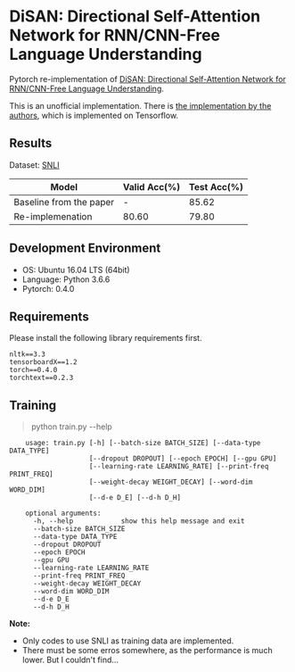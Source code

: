 # DiSAN: Directional Self-Attention Network for RNN/CNN-Free Language Understanding
Pytorch re-implementation of [DiSAN: Directional Self-Attention Network for RNN/CNN-Free Language Understanding](https://arxiv.org/abs/1709.04696).

This is an unofficial implementation. There is [the implementation by the authors](https://github.com/taoshen58/DiSAN), which is implemented on Tensorflow.

## Results
Dataset: [SNLI](https://nlp.stanford.edu/projects/snli/)

| Model | Valid Acc(%) | Test Acc(%)
| ----- | ------------ | -----------
| Baseline from the paper | - | 85.62 |
| Re-implemenation | 80.60 | 79.80 |

## Development Environment
- OS: Ubuntu 16.04 LTS (64bit)
- Language: Python 3.6.6
- Pytorch: 0.4.0

## Requirements
Please install the following library requirements first.

    nltk==3.3
    tensorboardX==1.2
    torch==0.4.0
    torchtext==0.2.3
    
## Training
> python train.py --help

        usage: train.py [-h] [--batch-size BATCH_SIZE] [--data-type DATA_TYPE]
                        [--dropout DROPOUT] [--epoch EPOCH] [--gpu GPU]
                        [--learning-rate LEARNING_RATE] [--print-freq PRINT_FREQ]
                        [--weight-decay WEIGHT_DECAY] [--word-dim WORD_DIM]
                        [--d-e D_E] [--d-h D_H]

        optional arguments:
          -h, --help            show this help message and exit
          --batch-size BATCH_SIZE
          --data-type DATA_TYPE
          --dropout DROPOUT
          --epoch EPOCH
          --gpu GPU
          --learning-rate LEARNING_RATE
          --print-freq PRINT_FREQ
          --weight-decay WEIGHT_DECAY
          --word-dim WORD_DIM
          --d-e D_E
          --d-h D_H


**Note:** 
- Only codes to use SNLI as training data are implemented.
- There must be some erros somewhere, as the performance is much lower. But I couldn't find...
